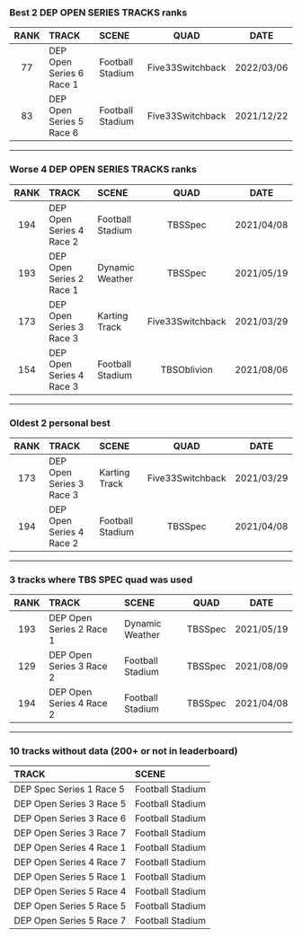 ### Best 2 DEP OPEN SERIES TRACKS ranks
|RANK|TRACK|SCENE|QUAD|DATE|
|:---:|:---|:---|:---:|:---:|
|77|DEP Open Series 6 Race 1|Football Stadium|Five33Switchback|2022/03/06|
|83|DEP Open Series 5 Race 6|Football Stadium|Five33Switchback|2021/12/22|
---
### Worse 4 DEP OPEN SERIES TRACKS ranks
|RANK|TRACK|SCENE|QUAD|DATE|
|:---:|:---|:---|:---:|:---:|
|194|DEP Open Series 4 Race 2|Football Stadium|TBSSpec|2021/04/08|
|193|DEP Open Series 2 Race 1|Dynamic Weather|TBSSpec|2021/05/19|
|173|DEP Open Series 3 Race 3|Karting Track|Five33Switchback|2021/03/29|
|154|DEP Open Series 4 Race 3|Football Stadium|TBSOblivion|2021/08/06|
---
### Oldest 2 personal best
|RANK|TRACK|SCENE|QUAD|DATE|
|:---:|:---|:---|:---:|:---:|
|173|DEP Open Series 3 Race 3|Karting Track|Five33Switchback|2021/03/29|
|194|DEP Open Series 4 Race 2|Football Stadium|TBSSpec|2021/04/08|
---
### 3 tracks where TBS SPEC quad was used
|RANK|TRACK|SCENE|QUAD|DATE|
|:---:|:---|:---|:---:|:---:|
|193|DEP Open Series 2 Race 1|Dynamic Weather|TBSSpec|2021/05/19|
|129|DEP Open Series 3 Race 2|Football Stadium|TBSSpec|2021/08/09|
|194|DEP Open Series 4 Race 2|Football Stadium|TBSSpec|2021/04/08|
---
### 10 tracks without data (200+ or not in leaderboard)
|TRACK|SCENE|
|:---|:---|
|DEP Spec Series 1 Race 5|Football Stadium|
|DEP Open Series 3 Race 5|Football Stadium|
|DEP Open Series 3 Race 6|Football Stadium|
|DEP Open Series 3 Race 7|Football Stadium|
|DEP Open Series 4 Race 1|Football Stadium|
|DEP Open Series 4 Race 7|Football Stadium|
|DEP Open Series 5 Race 1|Football Stadium|
|DEP Open Series 5 Race 4|Football Stadium|
|DEP Open Series 5 Race 5|Football Stadium|
|DEP Open Series 5 Race 7|Football Stadium|
